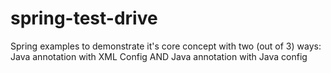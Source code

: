 # spring-test-drive
Spring examples to demonstrate it's core concept with two (out of 3) ways: Java annotation with XML Config AND Java annotation with Java config

